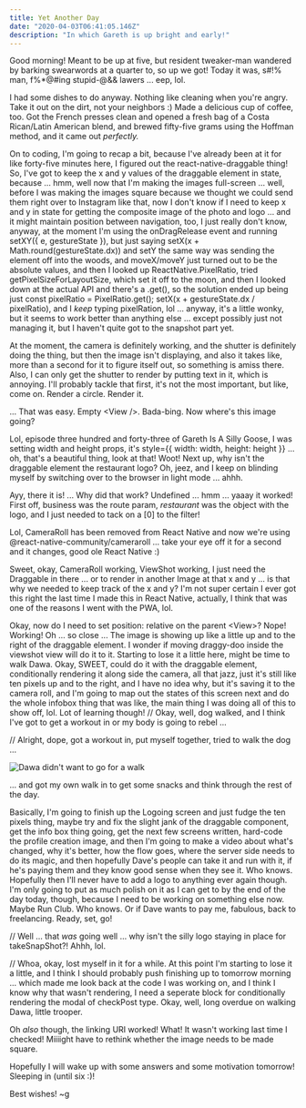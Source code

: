```yaml
---
title: Yet Another Day
date: "2020-04-03T06:41:05.146Z"
description: "In which Gareth is up bright and early!"
---
```


Good morning! Meant to be up at five, but resident tweaker-man wandered by barking swearwords at a quarter to, so up we got! Today it was, s#!% man, f%\*@#ing stupid-@&& lawers ... eep, lol.

I had some dishes to do anyway. Nothing like cleaning when you're angry. Take it out on the dirt, not your neighbors :) Made a delicious cup of coffee, too. Got the French presses clean and opened a fresh bag of a Costa Rican/Latin American blend, and brewed fifty-five grams using the Hoffman method, and it came out _perfectly._

On to coding, I'm going to recap a bit, because I've already been at it for like forty-five minutes here, I figured out the react-native-draggable thing! So, I've got to keep the x and y values of the draggable element in state, because ... hmm, well now that I'm making the images full-screen ... well, before I was making the images square because we thought we could send them right over to Instagram like that, now I don't know if I need to keep x and y in state for getting the composite image of the photo and logo ... and it might maintain position between navigation, too, I just really don't know, anyway, at the moment I'm using the onDragRelease event and running setXY({ e, gestureState }), but just saying setX(x + Math.round(gestureState.dx)) and setY the same way was sending the element off into the woods, and moveX/moveY just turned out to be the absolute values, and then I looked up ReactNative.PixelRatio, tried getPixelSizeForLayoutSize, which set it off to the moon, and then I looked down at the actual API and there's a .get(), so the solution ended up being just const pixelRatio = PixelRatio.get(); setX(x + gestureState.dx / pixelRatio), and I _keep_ typing pixelRation, lol ... anyway, it's a little wonky, but it seems to work better than anything else ... except possibly just not managing it, but I haven't quite got to the snapshot part yet.

At the moment, the camera is definitely working, and the shutter is definitely doing the thing, but then the image isn't displaying, and also it takes like, more than a second for it to figure itself out, so something is amiss there. Also, I can only get the shutter to render by putting text in it, which is annoying. I'll probably tackle that first, it's not the most important, but like, come on. Render a circle. Render it.

... That was easy. Empty \<View />. Bada-bing. Now where's this image going?

Lol, episode three hundred and forty-three of Gareth Is A Silly Goose, I was setting width and height props, it's style={{ width: width, height: height }} ... oh, that's a beautiful thing, look at that! Woot! Next up, why isn't the draggable element the restaurant logo? Oh, jeez, and I keep on blinding myself by switching over to the browser in light mode ... ahhh.

Ayy, there it is! ... Why did that work? Undefined ... hmm ... yaaay it worked! First off, business was the route param, _restaurant_ was the object with the logo, and I just needed to tack on a \[0] to the filter!

Lol, CameraRoll has been removed from React Native and now we're using @react-native-community/cameraroll ... take your eye off it for a second and it changes, good ole React Native :)

Sweet, okay, CameraRoll working, ViewShot working, I just need the Draggable in there ... or to render in another Image at that x and y ... is that why we needed to keep track of the x and y? I'm not super certain I ever got this right the last time I made this in React Native, actually, I think that was one of the reasons I went with the PWA, lol.

Okay, now do I need to set position: relative on the parent \<View>? Nope! Working! Oh ... so close ... The image is showing up like a little up and to the right of the draggable element. I wonder if moving draggy-doo inside the viewshot view will do it to it. Starting to lose it a little here, might be time to walk Dawa. Okay, SWEET, could do it with the draggable element, conditionally rendering it along side the camera, all that jazz, just it's still like ten pixels up and to the right, and I have no idea why, but it's saving it to the camera roll, and I'm going to map out the states of this screen next and do the whole infobox thing that was like, the main thing I was doing all of this to show off, lol. Lot of learning though! // Okay, well, dog walked, and I think I've got to get a workout in or my body is going to rebel ...

// Alright, dope, got a workout in, put myself together, tried to walk the dog ...

![Dawa didn't want to go for a walk](./please-no-walk.jpg)

... and got my own walk in to get some snacks and think through the rest of the day.

Basically, I'm going to finish up the Logoing screen and just fudge the ten pixels thing, maybe try and fix the slight jank of the draggable component, get the info box thing going, get the next few screens written, hard-code the profile creation image, and then I'm going to make a video about what's changed, why it's better, how the flow goes, where the server side needs to do its magic, and then hopefully Dave's people can take it and run with it, if he's paying them and they know good sense when they see it. Who knows. Hopefully then I'll never have to add a logo to anything ever again though. I'm only going to put as much polish on it as I can get to by the end of the day today, though, because I need to be working on something else now. Maybe Run Club. Who knows. Or if Dave wants to pay me, fabulous, back to freelancing. Ready, set, go!

// Well ... that _was_ going well ... why isn't the silly logo staying in place for takeSnapShot?! Ahhh, lol.

// Whoa, okay, lost myself in it for a while. At this point I'm starting to lose it a little, and I think I should probably push finishing up to tomorrow morning ... which made me look back at the code I was working on, and I think I know why that wasn't rendering, I need a seperate block for conditionally rendering the modal of checkPost type. Okay, well, long overdue on walking Dawa, little trooper.

Oh _also_ though, the linking URI worked! What! It wasn't working last time I checked! Miiiight have to rethink whether the image needs to be made square.

Hopefully I will wake up with some answers and some motivation tomorrow! Sleeping in (until six :)!

Best wishes!
~g

